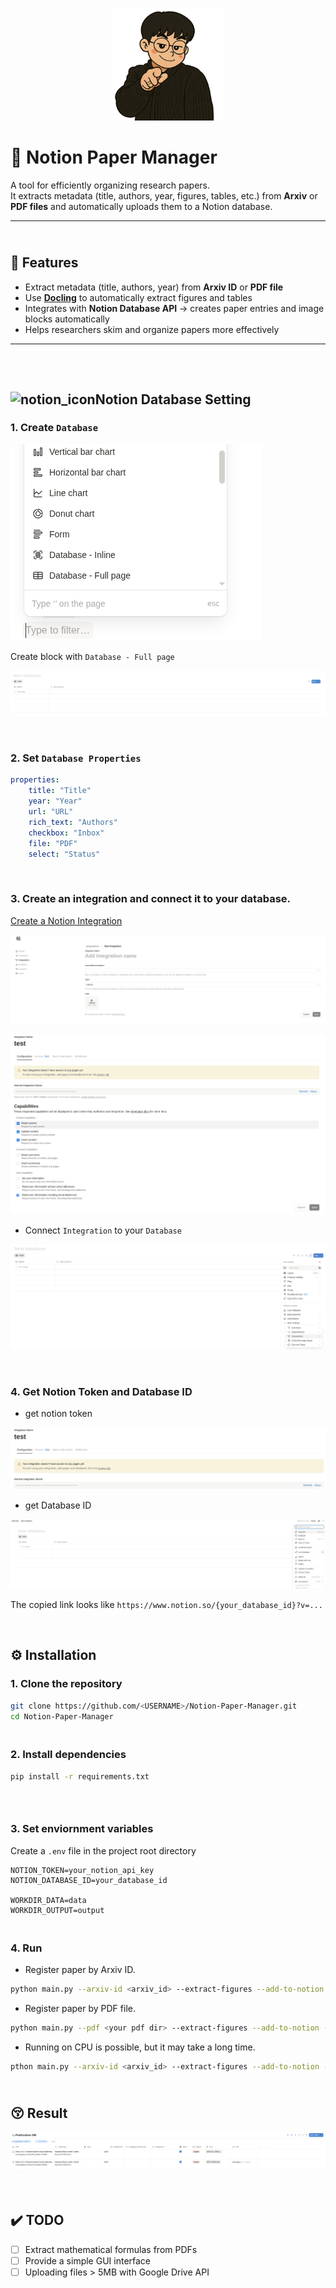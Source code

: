 <p align="center">
  <img src="image/avatar.png" alt="avatar" width="180" height="180">
</p>


# 📘 Notion Paper Manager

A tool for efficiently organizing research papers.  
It extracts metadata (title, authors, year, figures, tables, etc.) from **Arxiv** or **PDF files** and automatically uploads them to a Notion database. 

---

## <br>🌟 Features
- Extract metadata (title, authors, year) from **Arxiv ID** or **PDF file**  
- Use **[Docling](https://github.com/docling-project/docling)** to automatically extract figures and tables  
- Integrates with **Notion Database API** → creates paper entries and image blocks automatically  
- Helps researchers skim and organize papers more effectively  

---

## 

<br>

## ![notion_icon](/home/jba/Notion-Paper-Manager/image/notion_icon.png)Notion Database Setting

### 1. Create `Database`

![make Database](./image/create_Database_Fullpage.png)

Create block with `Database - Full page` 

![Database made](./image/Database_made.png)

<BR>

### 2. Set `Database Properties`

``` yaml
properties:
    title: "Title"
    year: "Year"
    url: "URL"
    rich_text: "Authors"
    checkbox: "Inbox"
    file: "PDF"
    select: "Status"
```

<BR>

### 3. Create an integration and connect it to your database.

[Create a Notion Integration](https://developers.notion.com/docs/create-a-notion-integration) 

![createIntegration](./image/create_Integration.png)



![IntegrationSetting](./image/Integrationsetting.png)

- Connect `Integration` to your `Database`

![connectIntegration](./image/connectIntegration.png)

<BR>

### 4. Get Notion Token and Database ID 

- get notion token

![getnotiontoken](./image/Integration_secret.png)

- get Database ID

![getdatabaseID](./image/getDatabaseID.png)

The copied link looks like `https://www.notion.so/{your_database_id}?v=...`

<br>

## ⚙️ Installation

### 1. Clone the repository

```bash
git clone https://github.com/<USERNAME>/Notion-Paper-Manager.git
cd Notion-Paper-Manager
```

### <br>2. Install dependencies
```bash
pip install -r requirements.txt
```

### <br>

### 3. Set enviornment variables 

Create a `.env` file in the project root directory

```env
NOTION_TOKEN=your_notion_api_key
NOTION_DATABASE_ID=your_database_id

WORKDIR_DATA=data
WORKDIR_OUTPUT=output
```

### <br>4. Run

- Register paper by Arxiv ID.

```bash
python main.py --arxiv-id <arxiv_id> --extract-figures --add-to-notion --device cuda
```

- Register paper by PDF file.

```bash
python main.py --pdf <your pdf dir> --extract-figures --add-to-notion --device cuda
```

- Running on CPU is possible, but it may take a long time.

```bash
pthon main.py --arxiv-id <arxiv_id> --extract-figures --add-to-notion --device cpu
```



## <br>😚 Result

![result](./image/RESULT.png)

<br>

## ✔️ TODO

- [ ] Extract mathematical formulas from PDFs
- [ ] Provide a simple GUI interface
- [ ] Uploading files > 5MB with Google Drive API
